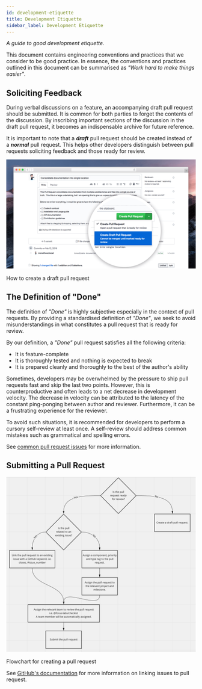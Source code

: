 ```yaml
---
id: development-etiquette
title: Development Etiquette
sidebar_label: Development Etiquette
---
```


_A guide to good development etiquette._

This document contains engineering conventions and practices that we consider to be good practice.
In essence, the conventions and practices outlined in this document can be summarised as _"Work hard to make things easier"_.

## Soliciting Feedback

During verbal discussions on a feature, an accompanying draft pull request should be submitted. It is common for both
parties to forget the contents of the discussion. By inscribing important sections of the discussion in the draft pull
request, it becomes an indispensable archive for future reference.

It is important to note that a **_draft_** pull request should be created instead of a **_normal_** pull request. This helps 
other developers distinguish between pull requests soliciting feedback and those ready for review.

![Draft Pull Request Button](/img/collaboration/draft-pull-requests.png)
<p class = "caption">How to create a draft pull request</p>

## The Definition of "Done"

The definition of _"Done"_ is highly subjective especially in the context of pull requests. By providing a standardised
definition of _"Done"_, we seek to avoid misunderstandings in what constitutes a pull request that is ready for review.

By our definition, a _"Done"_ pull request satisfies all the following criteria:
* It is feature-complete
* It is thoroughly tested and nothing is expected to break
* It is prepared cleanly and thoroughly to the best of the author's ability

Sometimes, developers may be overwhelmed by the pressure to ship pull requests fast and skip the last two points. However,
this is counterproductive and often leads to a net decrease in development velocity. The decrease in velocity can be attributed 
to the latency of the constant ping-ponging between author and reviewer. Furthermore, it can be a frustrating experience
for the reviewer.

To avoid such situations, it is recommended for developers to perform a cursory self-review at least once. A self-review
should address common mistakes such as grammatical and spelling errors.

See [common pull request issues](./common-pull-request-issues.md) for more information.

## Submitting a Pull Request

![Create a Pull Request Flowchart](/img/collaboration/create-pull-request-flowchart.png)
<p class = "caption">Flowchart for creating a pull request</p>

See [GitHub's documentation](https://docs.github.com/en/issues/tracking-your-work-with-issues/linking-a-pull-request-to-an-issue)
for more information on linking issues to pull request.